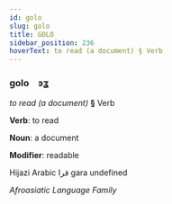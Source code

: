 ```yaml
---
id: golo
slug: golo
title: GOLO
sidebar_position: 236
hoverText: to read (a document) § Verb
---
```


### golo&emsp;<span kind="abugida">ꜿʓ</span>

*to read (a document)* **§** Verb

**Verb**: to read

**Noun**: a document

**Modifier**: readable

Hijazi Arabic قرا gara undefined

*Afroasiatic Language Family*